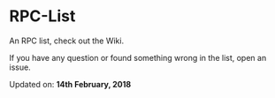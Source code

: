 # RPC-List

An RPC list, check out the Wiki.

If you have any question or found something wrong in the list, open an issue.

Updated on: **14th February, 2018**  
